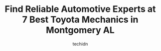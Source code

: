 ---
layout: ampstory
image: https://images.unsplash.com/photo-1665065337441-699748f75598?ixlib=rb-4.0.3&ixid=MnwxMjA3fDB8MHxwaG90by1wYWdlfHx8fGVufDB8fHx8&auto=format&fit=crop&w=640&h=853&q=80
author: techidn
featured: false
description: Experience the excellence of automotive service by visiting the 7 best Toyota Mechanic in Montgomery  AL, USA. With their expertise, attention to detail, and commitment to customer satisfact
title: Find Reliable Automotive Experts at 7 Best Toyota Mechanics in Montgomery  AL
cover:
   title: Find Reliable Automotive Experts at 7 Best Toyota Mechanics in Montgomery  AL
   subtitle: Rickpate
   background: https://images.unsplash.com/photo-1665065337441-699748f75598?ixlib=rb-4.0.3&ixid=MnwxMjA3fDB8MHxwaG90by1wYWdlfHx8fGVufDB8fHx8&auto=format&fit=crop&w=640&h=853&q=80

pages: 
 - layout: thirds
   top: <h1>#1 Reinhardt Toyota Service</h1>
   bottom: "<p>A fellow customer played chicken with me as I pulled in, but Nichole greeted me as soon as I pulled up for my SUV to be serviced and took care of everything. In 20-30 min</p>"
   background: https://www.knot35.com/toplist/wp-content/uploads/2023/06/best-toyota-mechanic-1-in-montgomery-al-1685832543.jpeg
   backgroundblur: true
 - layout: thirds
   top: <h1>#2 Haigler Auto Services</h1>
   bottom: "<p>4287 Atlanta Hwy, Montgomery, AL 36109, United States</p>"
   background: https://www.knot35.com/toplist/wp-content/uploads/2023/06/best-toyota-mechanic-2-in-montgomery-al-1685832543.jpeg
   cta:
      link: https://www.knot35.com/toplist/find-reliable-automotive-experts-at-7-best-toyota-mechanics-in-montgomery-al/
      text: Find Reliable Automotive Experts at 7 Best Toyota Mechanics in Montgomery  AL
 - layout: thirds
   top: <h1>#3 McGriff Auto Service</h1>
   bottom: "<p>1614 Bell St, Montgomery, AL 36104, United States</p>"
   background: https://www.knot35.com/toplist/wp-content/uploads/2023/06/best-toyota-mechanic-3-in-montgomery-al-1685832543.jpeg
   cta:
      link: https://www.knot35.com/toplist/find-reliable-automotive-experts-at-7-best-toyota-mechanics-in-montgomery-al/
      text: Find Reliable Automotive Experts at 7 Best Toyota Mechanics in Montgomery  AL
 - layout: thirds
   top: <h1>#4 T-Macs Auto Repair</h1>
   bottom: "<p>4805 Birmingham Hwy, Montgomery, AL 36108, United States</p>"
   background: https://images.unsplash.com/photo-1527067829737-402993088e6b?ixlib=rb-4.0.3&ixid=MnwxMjA3fDB8MHxwaG90by1wYWdlfHx8fGVufDB8fHx8&auto=format&fit=crop&w=640&h=853&q=80
   cta:
      link: https://www.knot35.com/toplist/find-reliable-automotive-experts-at-7-best-toyota-mechanics-in-montgomery-al/
      text: Find Reliable Automotive Experts at 7 Best Toyota Mechanics in Montgomery  AL
 - layout: thirds
   top: <h1>#5 Alabama Auto Group Repair</h1>
   bottom: "<p>2719 Lower Wetumpka Rd, Montgomery, AL 36110, United States</p>"
   background: https://images.unsplash.com/photo-1608501821300-4f99e58bba77?ixlib=rb-4.0.3&ixid=MnwxMjA3fDB8MHxwaG90by1wYWdlfHx8fGVufDB8fHx8&auto=format&fit=crop&w=640&h=853&q=80
   cta:
      link: https://www.knot35.com/toplist/find-reliable-automotive-experts-at-7-best-toyota-mechanics-in-montgomery-al/
      text: Find Reliable Automotive Experts at 7 Best Toyota Mechanics in Montgomery  AL
 - layout: thirds
   top: <h1>#6 Japanese Auto</h1>
   bottom: "<p>1554 Mt Meigs Rd, Montgomery, AL 36107, United States</p>"
   background: https://images.unsplash.com/photo-1564951434112-64d74cc2a2d7?ixlib=rb-4.0.3&ixid=MnwxMjA3fDB8MHxwaG90by1wYWdlfHx8fGVufDB8fHx8&auto=format&fit=crop&w=640&h=853&q=80
   cta:
      link: https://www.knot35.com/toplist/find-reliable-automotive-experts-at-7-best-toyota-mechanics-in-montgomery-al/
      text: Find Reliable Automotive Experts at 7 Best Toyota Mechanics in Montgomery  AL
 - layout: thirds
   top: <h1>#7 Meadows Auto Services Center</h1>
   bottom: "<p>9001 Wares Ferry Rd, Montgomery, AL 36117, United States</p>"
   background: https://images.unsplash.com/photo-1574169208507-84376144848b?ixlib=rb-4.0.3&ixid=MnwxMjA3fDB8MHxwaG90by1wYWdlfHx8fGVufDB8fHx8&auto=format&fit=crop&w=640&h=853&q=80
   cta:
      link: https://www.knot35.com/toplist/find-reliable-automotive-experts-at-7-best-toyota-mechanics-in-montgomery-al/
      text: Find Reliable Automotive Experts at 7 Best Toyota Mechanics in Montgomery  AL
 - layout: thirds
   middle: Continue reading...
   background: https://images.unsplash.com/photo-1567360425618-1594206637d2?ixlib=rb-4.0.3&ixid=MnwxMjA3fDB8MHxwaG90by1wYWdlfHx8fGVufDB8fHx8&auto=format&fit=crop&w=640&h=853&q=80
   cta:
      link: https://www.knot35.com/toplist/find-reliable-automotive-experts-at-7-best-toyota-mechanics-in-montgomery-al/
      text: Find Reliable Automotive Experts at 7 Best Toyota Mechanics in Montgomery  AL
      
---